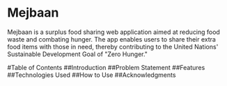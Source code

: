 # Mejbaan


Mejbaan is a surplus food sharing web application aimed at reducing food waste and combating hunger. The app enables users to share their extra food items with those in need, thereby contributing to the United Nations' Sustainable Development Goal of "Zero Hunger."

#Table of Contents
##Introduction
##Problem Statement
##Features
##Technologies Used
##How to Use
##Acknowledgments

